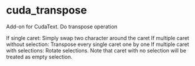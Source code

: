 # cuda_transpose
Add-on for CudaText. Do transpose operation

If single caret: Simply swap two character around the caret
If multiple caret without selection: Transpose every single caret one by one
If multiple caret with selections: Rotate selections. Note that caret with no selection will be treated as empty selection.

